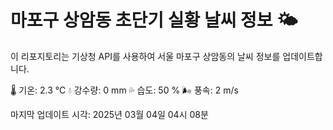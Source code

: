 
# 마포구 상암동 초단기 실황 날씨 정보 🌤️

이 리포지토리는 기상청 API를 사용하여 서울 마포구 상암동의 날씨 정보를 업데이트합니다. 

🌡️ 기온: 2.3 ℃
💧 강수량: 0 mm
💦 습도: 50 %
🌬️ 풍속: 2 m/s

마지막 업데이트 시각: 2025년 03월 04일 04시 08분    
